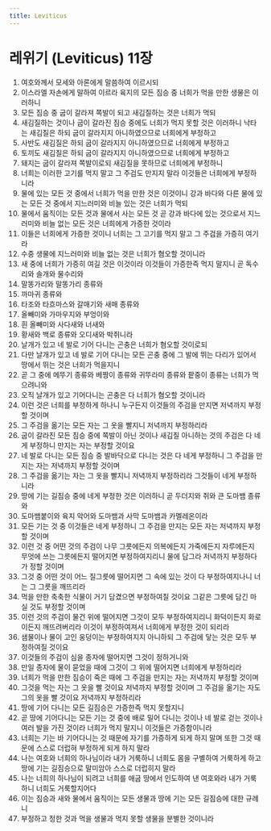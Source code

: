 ```yaml
---
title: Leviticus
---
```


# 레위기 (Leviticus) 11장
1. 여호와께서 모세와 아론에게 말씀하여 이르시되
1. 이스라엘 자손에게 말하여 이르라 육지의 모든 짐승 중 너희가 먹을 만한 생물은 이러하니
1. 모든 짐승 중 굽이 갈라져 쪽발이 되고 새김질하는 것은 너희가 먹되
1. 새김질하는 것이나 굽이 갈라진 짐승 중에도 너희가 먹지 못할 것은 이러하니 낙타는 새김질은 하되 굽이 갈라지지 아니하였으므로 너희에게 부정하고
1. 사반도 새김질은 하되 굽이 갈라지지 아니하였으므로 너희에게 부정하고
1. 토끼도 새김질은 하되 굽이 갈라지지 아니하였으므로 너희에게 부정하고
1. 돼지는 굽이 갈라져 쪽발이로되 새김질을 못하므로 너희에게 부정하니
1. 너희는 이러한 고기를 먹지 말고 그 주검도 만지지 말라 이것들은 너희에게 부정하니라
1. 물에 있는 모든 것 중에서 너희가 먹을 만한 것은 이것이니 강과 바다와 다른 물에 있는 모든 것 중에서 지느러미와 비늘 있는 것은 너희가 먹되
1. 물에서 움직이는 모든 것과 물에서 사는 모든 것 곧 강과 바다에 있는 것으로서 지느러미와 비늘 없는 모든 것은 너희에게 가증한 것이라
1. 이들은 너희에게 가증한 것이니 너희는 그 고기를 먹지 말고 그 주검을 가증히 여기라
1. 수중 생물에 지느러미와 비늘 없는 것은 너희가 혐오할 것이니라
1. 새 중에 너희가 가증히 여길 것은 이것이라 이것들이 가증한즉 먹지 말지니 곧 독수리와 솔개와 물수리와
1. 말똥가리와 말똥가리 종류와
1. 까마귀 종류와
1. 타조와 타흐마스와 갈매기와 새매 종류와
1. 올빼미와 가마우지와 부엉이와
1. 흰 올빼미와 사다새와 너새와
1. 황새와 백로 종류와 오디새와 박쥐니라
1. 날개가 있고 네 발로 기어 다니는 곤충은 너희가 혐오할 것이로되
1. 다만 날개가 있고 네 발로 기어 다니는 모든 곤충 중에 그 발에 뛰는 다리가 있어서 땅에서 뛰는 것은 너희가 먹을지니
1. 곧 그 중에 메뚜기 종류와 베짱이 종류와 귀뚜라미 종류와 팥중이 종류는 너희가 먹으려니와
1. 오직 날개가 있고 기어다니는 곤충은 다 너희가 혐오할 것이니라
1. 이런 것은 너희를 부정하게 하나니 누구든지 이것들의 주검을 만지면 저녁까지 부정할 것이며
1. 그 주검을 옮기는 모든 자는 그 옷을 빨지니 저녁까지 부정하리라
1. 굽이 갈라진 모든 짐승 중에 쪽발이 아닌 것이나 새김질 아니하는 것의 주검은 다 네게 부정하니 만지는 자는 부정할 것이요
1. 네 발로 다니는 모든 짐승 중 발바닥으로 다니는 것은 다 네게 부정하니 그 주검을 만지는 자는 저녁까지 부정할 것이며
1. 그 주검을 옮기는 자는 그 옷을 빨지니 저녁까지 부정하리라 그것들이 네게 부정하니라
1. 땅에 기는 길짐승 중에 네게 부정한 것은 이러하니 곧 두더지와 쥐와 큰 도마뱀 종류와
1. 도마뱀붙이와 육지 악어와 도마뱀과 사막 도마뱀과 카멜레온이라
1. 모든 기는 것 중 이것들은 네게 부정하니 그 주검을 만지는 모든 자는 저녁까지 부정할 것이며
1. 이런 것 중 어떤 것의 주검이 나무 그릇에든지 의복에든지 가죽에든지 자루에든지 무엇에 쓰는 그릇에든지 떨어지면 부정하여지리니 물에 담그라 저녁까지 부정하다가 정할 것이며
1. 그것 중 어떤 것이 어느 질그릇에 떨어지면 그 속에 있는 것이 다 부정하여지나니 너는 그 그릇을 깨뜨리라
1. 먹을 만한 축축한 식물이 거기 담겼으면 부정하여질 것이요 그같은 그릇에 담긴 마실 것도 부정할 것이며
1. 이런 것의 주검이 물건 위에 떨어지면 그것이 모두 부정하여지리니 화덕이든지 화로이든지 깨뜨려버리라 이것이 부정하여져서 너희에게 부정한 것이 되리라
1. 샘물이나 물이 고인 웅덩이는 부정하여지지 아니하되 그 주검에 닿는 것은 모두 부정하여질 것이요
1. 이것들의 주검이 심을 종자에 떨어지면 그것이 정하거니와
1. 만일 종자에 물이 묻었을 때에 그것이 그 위에 떨어지면 너희에게 부정하리라
1. 너희가 먹을 만한 짐승이 죽은 때에 그 주검을 만지는 자는 저녁까지 부정할 것이며
1. 그것을 먹는 자는 그 옷을 빨 것이요 저녁까지 부정할 것이며 그 주검을 옮기는 자도 그의 옷을 빨 것이요 저녁까지 부정하리라
1. 땅에 기어 다니는 모든 길짐승은 가증한즉 먹지 못할지니
1. 곧 땅에 기어다니는 모든 기는 것 중에 배로 밀어 다니는 것이나 네 발로 걷는 것이나 여러 발을 가진 것이라 너희가 먹지 말지니 이것들은 가증함이니라
1. 너희는 기는 바 기어다니는 것 때문에 자기를 가증하게 되게 하지 말며 또한 그것 때문에 스스로 더럽혀 부정하게 되게 하지 말라
1. 나는 여호와 너희의 하나님이라 내가 거룩하니 너희도 몸을 구별하여 거룩하게 하고 땅에 기는 길짐승으로 말미암아 스스로 더럽히지 말라
1. 나는 너희의 하나님이 되려고 너희를 애굽 땅에서 인도하여 낸 여호와라 내가 거룩하니 너희도 거룩할지어다
1. 이는 짐승과 새와 물에서 움직이는 모든 생물과 땅에 기는 모든 길짐승에 대한 규례니
1. 부정하고 정한 것과 먹을 생물과 먹지 못할 생물을 분별한 것이니라